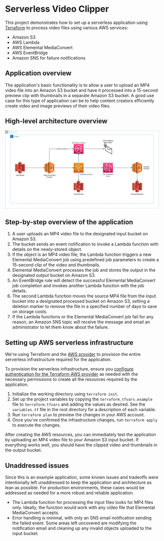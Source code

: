 # Serverless Video Clipper

This project demonstrates how to set up a serverless application using [Terraform](https://www.terraform.io/) to process video files using various AWS services:

- Amazon S3
- AWS Lambda
- AWS Elemental MediaConvert
- AWS EventBridge
- Amazon SNS for failure notifications

## Application overview

The application's basic functionality is to allow a user to upload an MP4 video file into an Amazon S3 bucket and have it processed into a 15-second preview clip with thumbnails in a separate Amazon S3 bucket. A good use case for this type of application can be to help content creators efficiently create video and image previews of their video files.

## High-level architecture overview

![Serverless Video Clipper Architecture](/docs/serverless_video_clipper_architecture.png?raw=true)

## Step-by-step overview of the application

1. A user uploads an MP4 video file to the designated input bucket on Amazon S3.
1. The bucket sends an event notification to invoke a Lambda function with details on the newly-stored object.
1. If the object is an MP4 video file, the Lambda function triggers a new Elemental MediaConvert job using predefined job parameters to create a 15-second clip of the video and thumbnails.
1. Elemental MediaConvert processes the job and stores the output in the designated output bucket on Amazon S3.
1. An EventBridge rule will detect the successful Elemental MediaConvert job completion and invokes another Lambda function with the job details.
1. The second Lambda function moves the source MP4 file from the input bucket into a designated processed bucket on Amazon S3, setting a deletion marker to remove the file in a specified number of days to save on storage costs.
1. If the Lambda functions or the Elemental MediaConvert job fail for any reason, an Amazon SNS topic will receive the message and email an administrator to let them know about the failure.

## Setting up AWS serverless infrastructure

We're using Terraform and the [AWS provider](https://registry.terraform.io/providers/hashicorp/aws/latest/docs) to provision the entire serverless infrastructure required for the application.

To provision the serverless infrastructure, ensure you [configure authentication for the Terraform AWS provider](https://registry.terraform.io/providers/hashicorp/aws/latest/docs#authentication-and-configuration) as needed with the necessary permissions to create all the resources required by the application.

1. Initialize the working directory using `terraform init`.
1. Set up the project variables by copying the `terraform.tfvars.example` file to `terraform.tfvars` and adding the values as desired. See the `variables.tf` file in the root directory for a description of each variable.
1. Run `terraform plan` to preview the changes in your AWS account.
1. Once you've confirmed the infrastructure changes, run `terraform apply` to execute the changes.

After creating the AWS resources, you can immediately test the application by uploading an MP4 video file to your Amazon S3 input bucket. If everything works well, you should have the clipped video and thumbnails in the output bucket.

## Unaddressed issues

Since this is an example application, some known issues and tradeoffs were intentionally left unaddressed to keep the application and architecture as lean as possible. For production environments, these cases would be addressed as needed for a more robust and reliable application.

- The Lambda function for processing the input files looks for MP4 files only. Ideally, the function would work with any video file that Elemental MediaConvert accepts.
- Error handling is minimal, with only an SNS email notification sending the failed event. Some areas left uncovered are modifying the notification email and cleaning up any invalid objects uploaded to the input bucket.
